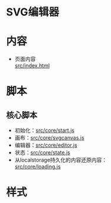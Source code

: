 SVG编辑器
==========


# 内容

- 页面内容  
[src/index.html](../src/index.html)

# 脚本
## 核心脚本  
- 初始化：[src/core/start.js](../src/core/start.js)  
- 画布：[src/core/svgcanvas.js](../src/core/svgcanvas.js)  
- 编辑器：[src/core/editor.js](../src/core/editor.js)  
- 状态：[src/core/state.js](../src/core/state.js)  
- 从localstorage持久化的内容还原内容：  
[src/core/loading.js](../src/core/loading.js)  



# 样式